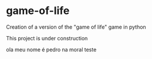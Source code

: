 # game-of-life
Creation of a version of the "game of life" game in python

This project is under construction

ola meu nome é pedro na moral teste
